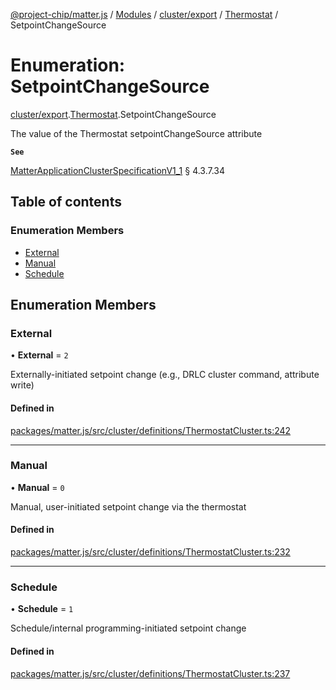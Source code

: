 [@project-chip/matter.js](../README.md) / [Modules](../modules.md) / [cluster/export](../modules/cluster_export.md) / [Thermostat](../modules/cluster_export.Thermostat.md) / SetpointChangeSource

# Enumeration: SetpointChangeSource

[cluster/export](../modules/cluster_export.md).[Thermostat](../modules/cluster_export.Thermostat.md).SetpointChangeSource

The value of the Thermostat setpointChangeSource attribute

**`See`**

[MatterApplicationClusterSpecificationV1_1](../interfaces/spec_export.MatterApplicationClusterSpecificationV1_1.md) § 4.3.7.34

## Table of contents

### Enumeration Members

- [External](cluster_export.Thermostat.SetpointChangeSource.md#external)
- [Manual](cluster_export.Thermostat.SetpointChangeSource.md#manual)
- [Schedule](cluster_export.Thermostat.SetpointChangeSource.md#schedule)

## Enumeration Members

### External

• **External** = ``2``

Externally-initiated setpoint change (e.g., DRLC cluster command, attribute write)

#### Defined in

[packages/matter.js/src/cluster/definitions/ThermostatCluster.ts:242](https://github.com/project-chip/matter.js/blob/e87b236f/packages/matter.js/src/cluster/definitions/ThermostatCluster.ts#L242)

___

### Manual

• **Manual** = ``0``

Manual, user-initiated setpoint change via the thermostat

#### Defined in

[packages/matter.js/src/cluster/definitions/ThermostatCluster.ts:232](https://github.com/project-chip/matter.js/blob/e87b236f/packages/matter.js/src/cluster/definitions/ThermostatCluster.ts#L232)

___

### Schedule

• **Schedule** = ``1``

Schedule/internal programming-initiated setpoint change

#### Defined in

[packages/matter.js/src/cluster/definitions/ThermostatCluster.ts:237](https://github.com/project-chip/matter.js/blob/e87b236f/packages/matter.js/src/cluster/definitions/ThermostatCluster.ts#L237)
